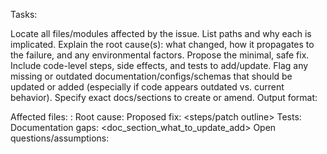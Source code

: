 Tasks:

Locate all files/modules affected by the issue. List paths and why each is implicated.
Explain the root cause(s): what changed, how it propagates to the failure, and any environmental factors.
Propose the minimal, safe fix. Include code-level steps, side effects, and tests to add/update.
Flag any missing or outdated documentation/configs/schemas that should be updated or added (especially if code appears outdated vs. current behavior). Specify exact docs/sections to create or amend.
Output format:

Affected files:
:
Root cause:
Proposed fix:
<steps/patch outline>
Tests:
Documentation gaps:
<doc_section_what_to_update_add>
Open questions/assumptions:
